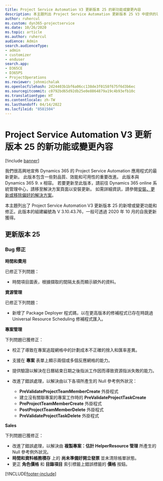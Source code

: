 ```yaml
---
title: Project Service Automation V3 更新版本 25 的新功能或變更內容
description: 本主題列出 Project Service Automation 更新版本 25 V3 中提供的功能和修正。
author: ruhercul
ms.custom: dyn365-projectservice
ms.date: 10/26/2020
ms.topic: article
ms.author: ruhercul
audience: Admin
search.audienceType:
- admin
- customizer
- enduser
search.app:
- D365CE
- D365PS
- ProjectOperations
ms.reviewer: johnmichalak
ms.openlocfilehash: 2d24403b1bf6a06cc138de3f0158f675f6d3b6ec
ms.sourcegitcommit: c0792bd65d92db25e0e8864879a19c4b93efb10c
ms.translationtype: HT
ms.contentlocale: zh-TW
ms.lasthandoff: 04/14/2022
ms.locfileid: "8581504"
---
```

# <a name="whats-new-or-changed-in-project-service-automation-update-release-25-v3"></a>Project Service Automation V3 更新版本 25 的新功能或變更內容

[!include [banner](../includes/psa-now-project-operations.md)]

我們很高興地宣佈 Dynamics 365 的 Project Service Automation 應用程式的最新更新。 此版本包含一些對品質、效能和可用性的重要改進。 此版本與 Dynamics 365 9. x 相容。 若要更新至此版本，請前往 Dynamics 365 online 系統管理中心，請移至解決方案頁面以安裝更新。 如需詳細資訊，請參閱[安裝、更新或移除偏好的解決方案](/power-platform/admin/install-remove-preferred-solution)。

本主題列出了 Project Service Automation V3 更新版本 25 的新增或變更功能和修正。此版本的組建編號為 V 3.10.43.76，一般可透過 2020 年 10 月的自我更新獲得。

## <a name="update-release-25"></a>更新版本 25

### <a name="bug-fixes"></a>Bug 修正

**時間和費用**

已修正下列問題：

- 時間項目圖表，根據擷取的間隔太長而顯示額外的資料。

**資源管理**

已修正下列問題：

- 新增了 Package Deployer 程式碼，以在更高版本的修補程式已存在時跳過 Universal Resource Scheduling 修補程式匯入。

**專案管理**

下列問題已獲修正：

- 校正了導致在專案追蹤網格中的計劃成本不正確的捨入和匯率差異。
- 支援在 **專案** 表單上顯示兩個或多個反應網格的能力。
- 提供驗證以解決在日曆結束日期之後指派工作因而導致資源指派失敗的能力。
- 改進了錯誤處理，以解決由以下各項所產生的 Null 參考例外狀況：

    - **PreValidateProjectTeamMemberCreate** 外掛程式
    - 建立沒有關聯專案的專案工作時的 **PreValidateProjectTaskCreate**
    - **PreProjectTeamMemberCreate** 外掛程式
    - **PostProjectTeamMemberDelete** 外掛程式
    - **PreValidateProjectTaskDelete** 外掛程式

**Sales**

下列問題已獲修正：

- 改進了錯誤處理，以解決由 **複製專案：估計 HelperResource 管理** 所產生的 Null 參考例外狀況。
- **時間和資料帳務積存** 上的 **尚未準備好開立發票** 並未清除帳單狀態。
- 更正 **角色價格** 和 **目錄項目** 索引標籤上錯誤標籤的 **價格** 按鈕。


[!INCLUDE[footer-include](../includes/footer-banner.md)]
